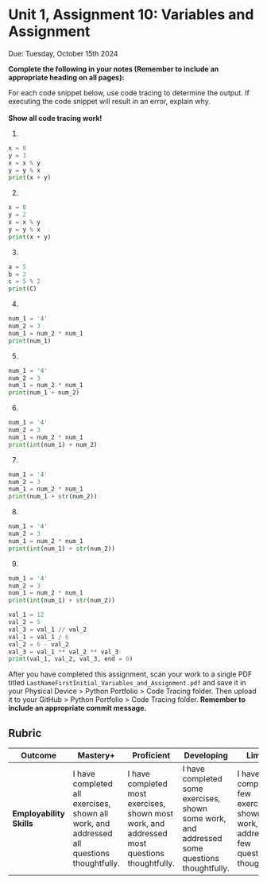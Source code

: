# Unit 1, Assignment 10: Variables and Assignment
Due: Tuesday, October 15th 2024

**Complete the following in your notes (Remember to include an appropriate heading on all pages):**

For each code snippet below, use code tracing to determine the output.  If executing the code snippet will result in an error, explain why.<br><br>  **Show all code tracing work!**

1.
```python
x = 8
y = 3
x = x % y
y = y % x
print(x + y)
```

2.
```python
x = 8
y = 2
x = x % y
y = y % x
print(x + y)
```

3.
```python
a = 5
b = 2
c = 5 % 2
print(C)
```

4.
```python
num_1 = '4'
num_2 = 3
num_1 = num_2 * num_1
print(num_1)
```

5.
```python
num_1 = '4'
num_2 = 3
num_1 = num_2 * num_1
print(num_1 + num_2)
```

6.
```python
num_1 = '4'
num_2 = 3
num_1 = num_2 * num_1
print(int(num_1) + num_2)
```

7.
```python
num_1 = '4'
num_2 = 3
num_1 = num_2 * num_1
print(num_1 + str(num_2))
```

8.
```python
num_1 = '4'
num_2 = 3
num_1 = num_2 * num_1
print(int(num_1) + str(num_2))
```

9.
```python
num_1 = '4'
num_2 = 3
num_1 = num_2 * num_1
print(int(num_1) + str(num_2))
```

```python
val_1 = 12
val_2 = 5
val_3 = val_1 // val_2
val_1 = val_1 / 6
val_2 = 6 - val_2
val_3 = val_1 ** val_2 ** val_3
print(val_1, val_2, val_3, end = 0)
```

After you have completed this assignment, scan your work to a single PDF titled `LastNameFirstInitial_Variables_and_Assignment.pdf` and save it in your Physical Device > Python Portfolio > Code Tracing folder.  Then upload it to your GitHub > Python Portfolio > Code Tracing folder.  **Remember to include an appropriate commit message.**

## Rubric

|Outcome|Mastery+|Proficient|Developing|Limited|Incomplete|
|---|---|---|---|---|---|
|**Employability Skills**|I have completed all exercises, shown all work, and addressed all questions thoughtfully.|I have completed most exercises, shown most work, and addressed most questions thoughtfully.|I have completed some exercises, shown some work, and addressed some questions thoughtfully.|I have completed few exercises, shown little work, and addressed few questions thoughtfully.|I have completed no exercises, shown no work, or addressed no questions thoughtfully.|
